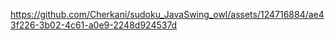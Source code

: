 

https://github.com/Cherkani/sudoku_JavaSwing_owl/assets/124716884/ae43f226-3b02-4c61-a0e9-2248d924537d

